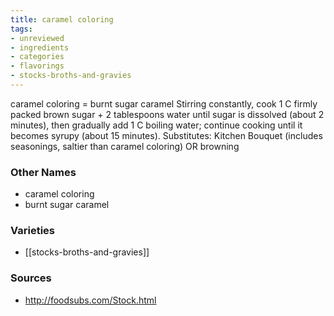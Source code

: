 ```yaml
---
title: caramel coloring
tags:
- unreviewed
- ingredients
- categories
- flavorings
- stocks-broths-and-gravies
---
```

caramel coloring = burnt sugar caramel Stirring constantly, cook 1 C firmly packed brown sugar + 2 tablespoons water until sugar is dissolved (about 2 minutes), then gradually add 1 C boiling water; continue cooking until it becomes syrupy (about 15 minutes). Substitutes: Kitchen Bouquet (includes seasonings, saltier than caramel coloring) OR browning

### Other Names

* caramel coloring
* burnt sugar caramel

### Varieties

* [[stocks-broths-and-gravies]]

### Sources
* http://foodsubs.com/Stock.html
